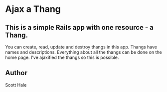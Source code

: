 # Ajax a Thang

## This is a simple Rails app with one resource - a Thang.

You can create, read, update and destroy thangs in this app. Thangs have names and descriptions. Everything about all the thangs can be done on the home page. I've ajaxified the thangs so this is possible.

## Author
Scott Hale
